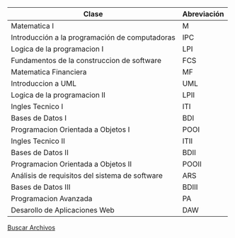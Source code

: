 | Clase                                          | Abreviación |
|------------------------------------------------|-------------|
| Matematica I                                   | M           |
| Introducción a la programación de computadoras | IPC         |
| Logica de la programacion I                    | LPI         |
| Fundamentos de la construccion de software     | FCS         |
| Matematica Financiera                          | MF          |
| Introduccion a UML                             | UML         |
| Logica de la programacion II                   | LPII        |
| Ingles Tecnico I                               | ITI         |
| Bases de Datos I                               | BDI         |
| Programacion Orientada a Objetos I             | POOI        |
| Ingles Tecnico II                              | ITII        |
| Bases de Datos II                              | BDII        |
| Programacion Orientada a Objetos II            | POOII       |
| Análisis de requisitos del sistema de software | ARS         |
| Bases de Datos III                             | BDIII       |
| Programacion Avanzada                          | PA          |
| Desarollo de Aplicaciones Web                  | DAW         |

[Buscar Archivos](/Universidad/search)
